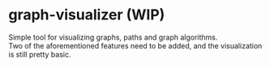 # graph-visualizer (WIP)

Simple tool for visualizing graphs, paths and graph algorithms.  
Two of the aforementioned features need to be added, and the visualization is still pretty basic.
